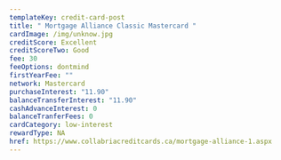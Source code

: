 ```yaml
---
templateKey: credit-card-post
title: " Mortgage Alliance Classic Mastercard "
cardImage: /img/unknow.jpg
creditScore: Excellent
creditScoreTwo: Good
fee: 30
feeOptions: dontmind
firstYearFee: ""
network: Mastercard
purchaseInterest: "11.90"
balanceTransferInterest: "11.90"
cashAdvanceInterest: 0
balanceTranferFees: 0
cardCategory: low-interest
rewardType: NA
href: https://www.collabriacreditcards.ca/mortgage-alliance-1.aspx
---
```

